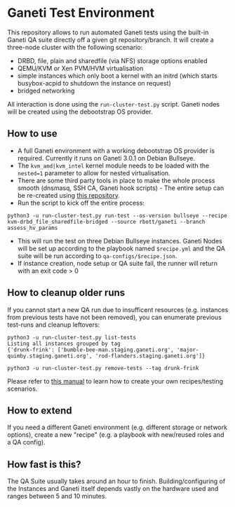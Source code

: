 # Ganeti Test Environment

This repository allows to run automated Ganeti tests using the built-in Ganeti QA suite directly off a given git repository/branch. It will create a three-node cluster with the following scenario:
- DRBD, file, plain and sharedfile (via NFS) storage options enabled
- QEMU/KVM or Xen PVM/HVM virtualisation
- simple instances which only boot a kernel with an initrd (which starts busybox-acpid to shutdown the instance on request)
- bridged networking

All interaction is done using the `run-cluster-test.py` script. Ganeti nodes will be created using the debootstrap OS provider.

## How to use

- A full Ganeti environment with a working debootstrap OS provider is required. Currently it runs on Ganeti 3.0.1 on Debian Bullseye.
- The `kvm_amd|kvm_intel` kernel module needs to be loaded with the `nested=1` parameter to allow for nested virtualisation.
- There are some third party tools in place to make the whole process smooth (dnsmasq, SSH CA, Ganeti hook scripts) - The entire setup can be re-created using [this repository](https://github.com/sipgate/ansible-ganeti-community-servers).
- Run the script to kick off the entire process:
```shell
python3 -u run-cluster-test.py run-test --os-version bullseye --recipe kvm-drbd_file_sharedfile-bridged --source rbott/ganeti --branch assess_hv_params
```
- This will run the test on three Debian Bullseye instances. Ganeti Nodes will be set up according to the playbook named `$recipe.yml` and the QA suite will be run according to `qa-configs/$recipe.json`.
- If instance creation, node setup or QA suite fail, the runner will return with an exit code > 0

## How to cleanup older runs

If you cannot start a new QA run due to insufficent resources (e.g. instances from previous tests have not been removed), you can enumerate previous test-runs and cleanup leftovers:
```shell
python3 -u run-cluster-test.py list-tests
Listing all instances grouped by tag
{'drunk-frink': ['bumble-bee-man.staging.ganeti.org', 'major-quimby.staging.ganeti.org', 'rod-flanders.staging.ganeti.org']}

python3 -u run-cluster-test.py remove-tests --tag drunk-frink
```

Please refer to [this manual](CREATE_NEW_RECIPE.md) to learn how to create your own recipes/testing scenarios.

## How to extend

If you need a different Ganeti environment (e.g. different storage or network options), create a new "recipe" (e.g. a playbook with new/reused roles and a QA config). 

## How fast is this?

The QA Suite usually takes around an hour to finish. Building/configuring of the Instances and Ganeti itself depends vastly on the hardware used and ranges between 5 and 10 minutes.

